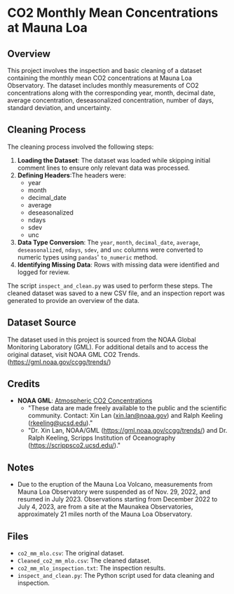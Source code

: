 # CO2 Monthly Mean Concentrations at Mauna Loa

## Overview
This project involves the inspection and basic cleaning of a dataset containing the monthly mean CO2 concentrations at Mauna Loa Observatory. The dataset includes monthly measurements of CO2 concentrations along with the corresponding year, month, decimal date, average concentration, deseasonalized concentration, number of days, standard deviation, and uncertainty.

## Cleaning Process
The cleaning process involved the following steps:
1. **Loading the Dataset**: The dataset was loaded while skipping initial comment lines to ensure only relevant data was processed.
2. **Defining Headers**:The headers were:
    - year
    - month
    - decimal_date
    - average
    - deseasonalized
    - ndays
    - sdev
    - unc
3. **Data Type Conversion**: The `year`, `month`, `decimal_date`, `average`, `deseasonalized`, `ndays`, `sdev`, and `unc` columns were converted to numeric types using `pandas`' `to_numeric` method. 
4. **Identifying Missing Data**: Rows with missing data were identified and logged for review.

The script `inspect_and_clean.py` was used to perform these steps. The cleaned dataset was saved to a new CSV file, and an inspection report was generated to provide an overview of the data.

## Dataset Source

The dataset used in this project is sourced from the NOAA Global Monitoring Laboratory (GML). For additional details and to access the original dataset, visit NOAA GML CO2 Trends. (https://gml.noaa.gov/ccgg/trends/)

## Credits

- **NOAA GML**: [Atmospheric CO2 Concentrations](https://gml.noaa.gov/ccgg/trends/)
  - "These data are made freely available to the public and the scientific community. Contact: Xin Lan (xin.lan@noaa.gov) and Ralph Keeling (rkeeling@ucsd.edu)."
  - "Dr. Xin Lan, NOAA/GML (https://gml.noaa.gov/ccgg/trends/) and Dr. Ralph Keeling, Scripps Institution of Oceanography (https://scrippsco2.ucsd.edu/)."

## Notes

- Due to the eruption of the Mauna Loa Volcano, measurements from Mauna Loa Observatory were suspended as of Nov. 29, 2022, and resumed in July 2023. Observations starting from December 2022 to July 4, 2023, are from a site at the Maunakea Observatories, approximately 21 miles north of the Mauna Loa Observatory.

## Files

- `co2_mm_mlo.csv`: The original dataset.
- `Cleaned_co2_mm_mlo.csv`: The cleaned dataset.
- `co2_mm_mlo_inspection.txt`: The inspection results.
- `inspect_and_clean.py`: The Python script used for data cleaning and inspection.
